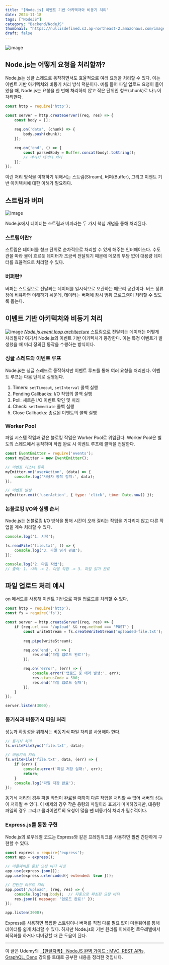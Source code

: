 ```yaml
---
title: "[Node.js] 이벤트 기반 아키텍처와 비동기 처리"
date: 2024-11-18
tags: ["NodeJS"]
category: "Backend/NodeJS"
thumbnail: "https://nullisdefined.s3.ap-northeast-2.amazonaws.com/images/443cb67c45a8f2e9fc5d6c753e981266.png"
draft: false
---
```


![image](https://nullisdefined.s3.ap-northeast-2.amazonaws.com/images/443cb67c45a8f2e9fc5d6c753e981266.png)

## Node.js는 어떻게 요청을 처리할까?
Node.js는 싱글 스레드로 동작하면서도 효율적으로 여러 요청을 처리할 수 있다. 이는 이벤트 기반 아키텍처와 비동기 처리 방식 덕분이다. 예를 들어 파일 업로드 요청이 들어왔을 때, Node.js는 요청을 한 번에 처리하지 않고 작은 단위인 청크(chunk)로 나누어 처리한다.

```js
const http = require('http');

const server = http.createServer((req, res) => {
    const body = [];
    
    req.on('data', (chunk) => {
        body.push(chunk);
    });

    req.on('end', () => {
        const parsedBody = Buffer.concat(body).toString();
        // 여기서 데이터 처리
    });
});
```

이런 처리 방식을 이해하기 위해서는 스트림(Stream), 버퍼(Buffer), 그리고 이벤트 기반 아키텍처에 대한 이해가 필요하다.

## 스트림과 버퍼
![image](https://nullisdefined.s3.ap-northeast-2.amazonaws.com/images/23dd016612c6d1beb5617c8060575c0b.png)

Node.js에서 데이터는 스트림과 버퍼라는 두 가지 핵심 개념을 통해 처리된다.

### 스트림이란?
스트림은 데이터를 청크 단위로 순차적으로 처리할 수 있게 해주는 인터페이스다. 수도관을 따라 물이 흐르듯 데이터가 조금씩 전달되기 때문에 메모리 부담 없이 대용량 데이터를 효율적으로 처리할 수 있다.

### 버퍼란?
버퍼는 스트림으로 전달되는 데이터를 일시적으로 보관하는 메모리 공간이다. 버스 정류장에 비유하면 이해하기 쉬운데, 데이터는 버퍼에 잠시 멈춰 프로그램이 처리할 수 있도록 돕는다.

## 이벤트 기반 아키텍처와 비동기 처리
![image](https://nullisdefined.s3.ap-northeast-2.amazonaws.com/images/6984831d73e4aad6e0848b48e2beb7f9.png)
*[Node.js event loop architecture](https://medium.com/preezma/node-js-event-loop-architecture-go-deeper-node-core-c96b4cec7aa4)*
스트림으로 전달되는 데이터는 어떻게 처리될까? 여기서 Node.js의 이벤트 기반 아키텍처가 등장한다. 이는 특정 이벤트가 발생했을 때 미리 정의된 동작을 수행하는 방식이다.

### 싱글 스레드와 이벤트 루프
Node.js는 싱글 스레드로 동작하지만 이벤트 루프를 통해 여러 요청을 처리한다. 이벤트 루프는 다음 단계로 실행된다.
1. Timers: `setTimeout`, `setInterval` 콜백 실행
2. Pending Callbacks: I/O 작업의 콜백 실행
3. Poll: 새로운 I/O 이벤트 확인 및 처리
4. Check: `setImmediate` 콜백 실행
5. Close Callbacks: 종료된 이벤트의 콜백 실행

### Worker Pool
파일 시스템 작업과 같은 블로킹 작업은 Worker Pool로 위임된다. Worker Pool은 별도의 스레드에서 동작하며 작업 완료 시 이벤트 루프에 콜백을 전달한다.
```js
const EventEmitter = require('events');
const myEmitter = new EventEmitter();

// 이벤트 리스너 등록
myEmitter.on('userAction', (data) => {
    console.log('사용자 동작 감지:', data);
});

// 이벤트 발생
myEmitter.emit('userAction', { type: 'click', time: Date.now() });
```

### 논블로킹 I/O와 실행 순서
Node.js는 논블로킹 I/O 방식을 통해 시간이 오래 걸리는 작업을 기다리지 않고 다른 작업을 계속 처리할 수 있다.
```js
console.log('1. 시작');

fs.readFile('file.txt', () => {
    console.log('3. 파일 읽기 완료');
});

console.log('2. 다음 작업');
// 출력: 1. 시작 -> 2. 다음 작업 -> 3. 파일 읽기 완료
```

## 파일 업로드 처리 예시
on 메서드를 사용해 이벤트 기반으로 파일 업로드를 처리할 수 있다.
```js
const http = require('http');
const fs = require('fs');

const server = http.createServer((req, res) => {
    if (req.url === '/upload' && req.method === 'POST') {
        const writeStream = fs.createWriteStream('uploaded-file.txt');
        
        req.pipe(writeStream);

        req.on('end', () => {
            res.end('파일 업로드 완료!');
        });

        req.on('error', (err) => {
            console.error('업로드 중 에러 발생:', err);
            res.statusCode = 500;
            res.end('파일 업로드 실패');
        });
    }
});

server.listen(3000);
```

### 동기식과 비동기식 파일 처리
성능과 확장성을 위해서는 비동기식 파일 처리를 사용해야 한다.
```js
// 동기식 처리
fs.writeFileSync('file.txt', data);

// 비동기식 처리
fs.writeFile('file.txt', data, (err) => {
    if (err) {
        console.error('파일 저장 실패:', err);
        return;
    }
    console.log('파일 저장 완료');
});
```
동기식 처리의 경우 파일 작업이 완료될 때까지 다른 작업을 처리할 수 없어 서버의 성능이 저하될 수 있다. 이 예제의 경우 작은 용량의 파일이라 효과가 미미하겠지만, 대용량 파일의 경우 그리고 클라이언트의 요청이 많을 땐 비동기식 처리가 필수적이다.

### Express.js를 통한 구현
Node.js의 로우레벨 코드는 Express와 같은 프레임워크를 사용하면 훨씬 간단하게 구현할 수 있다.
```js
const express = require('express');
const app = express();

// 미들웨어를 통한 요청 바디 파싱
app.use(express.json());
app.use(express.urlencoded({ extended: true }));

// 간단한 라우트 처리
app.post('/upload', (req, res) => {
    console.log(req.body);  // 자동으로 파싱된 요청 바디
    res.json({ message: '업로드 완료!' });
});

app.listen(3000);
```
Express를 사용하면 복잡한 스트림이나 버퍼를 직접 다룰 필요 없이 미들웨어를 통해 데이터를 쉽게 처리할 수 있다. 하지만 Node.js의 기본 원리를 이해하면 로우레벨에서 최적화를 하거나 디버깅할 때 큰 도움이 된다.

---
이 글은 Udemy의 [【한글자막】 NodeJS 완벽 가이드 : MVC, REST APIs, GraphQL, Deno](https://www.udemy.com/course/nodejs-mvc-rest-apis-graphql-deno/) 강의를 토대로 공부한 내용을 정리한 것입니다.